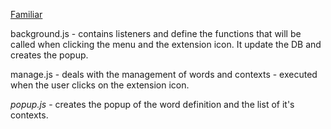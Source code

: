 [Familiar](https://chrome.google.com/webstore/detail/familiar/hpnebjlnefcefkkfflcokoafbojlbogc)
 
background.js - contains listeners and define the functions that will be called when clicking
the menu and the extension icon. It update the DB and creates the popup.

manage.js - deals with the management of words and contexts - executed when the user clicks on the extension icon. 

*popup.js* - creates the popup of the word definition and the list of it's contexts.
